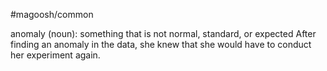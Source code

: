 #magoosh/common

anomaly (noun): something that is not normal, standard, or expected 
After finding an anomaly in the data, she knew that she would have to conduct her experiment again. 

